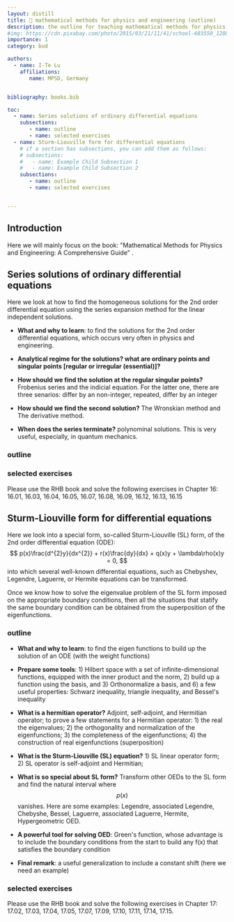 ```yaml
---
layout: distill
title: 🚧 mathematical methods for physics and engineering (outline)
description: the outline for teaching mathematical methods for physics and engineering 
#img: https://cdn.pixabay.com/photo/2015/03/21/11/41/school-683550_1280.jpg
importance: 1
category: bud

authors:
  - name: I-Te Lu
    affiliations:
       name: MPSD, Germany


bibliography: books.bib

toc:
  - name: Series solutions of ordinary differential equations
    subsections: 
       - name: outline
       - name: selected exercises 
  - name: Sturm-Liouville form for differential equations
    # if a section has subsections, you can add them as follows:
    # subsections:
    #   - name: Example Child Subsection 1
    #   - name: Example Child Subsection 2
    subsections:
       - name: outline
       - name: selected exercises


---
```


<!-- assets/img/3.jpg -->

## Introduction 

Here we will mainly focus on the book: "Mathematical Methods for Physics and Engineering: A Comprehensive Guide" <d-cite key="riley2006mathematical"></d-cite>.

## Series solutions of ordinary differential equations

Here we look at how to find the homogeneous solutions for the 2nd order differential equation using the series expansion method for the linear independent solutions. 

* **What and why to learn**: to find the solutions for the 2nd order differential equations, which occurs very often in physics and engineering.

* **Analytical regime for the solutions? what are ordinary points and singular points [regular or irregular (essential)]?**

* **How should we find the solution at the regular singular points?** Frobenius series and the indicial equation. For the latter one, there are three senarios: differ by an non-integer, repeated, differ by an integer

* **How should we find the second solution?** The Wronskian method and The derivative method.

* **When does the series terminate?** polynominal solutions. This is very useful, especially, in quantum mechanics. 

### outline 

### selected exercises
Please use the RHB book <d-cite key="riley2006mathematical"></d-cite> and solve the following exercises in Chapter 16: 16.01, 16.03, 16.04, 16.05, 16.07, 16.08, 16.09, 16.12, 16.13, 16.15


## Sturm-Liouville form for differential equations

Here we look into a special form, so-called Sturm-Liouville (SL) form,  of the 2nd order differential equation (ODE): 
$$
p(x)\frac{d^{2}y}{dx^{2}} + r(x)\frac{dy}{dx} + q(x)y + \lambda\rho(x)y = 0,
$$
into which several well-known differential equations, such as Chebyshev, Legendre, Laguerre, or Hermite equations can be transformed.

Once we know how to solve the eigenvalue problem of the SL form imposed on the appropriate boundary conditions, then all the situations that statify the same boundary condition can be obtained from the superposition of the eigenfunctions. 


### outline 

* **What and why to learn**: to find the eigen functions to build up the solution of an ODE (with the weight functions)

* **Prepare some tools**: 1) Hilbert space with a set of infinite-dimensional functions, equipped with the inner product and the norm, 2) build up a function using the basis, and 3) Orthonormalize a basis, and 6) a few useful properties: Schwarz inequality, triangle inequality, and Bessel's inequality

* **What is a hermitian operator?** Adjoint, self-adjoint, and Hermitian operator; to prove a few statements for a Hermitian operator: 1) the real the eigenvalues; 2) the orthogonality and normalization of the eigenfunctions; 3) the completeness of the eigenfunctions; 4) the construction of real eigenfunctions (superposition)

* **What is the Sturm-Liouville (SL) equation?** 1) SL linear operator form; 2) SL operator is self-adjoint and Hermitian;

* **What is so special about SL form?** Transform other OEDs to the SL form and find the natural interval where $$p(x)$$ vanishes. Here are some examples: Legendre, associated Legendre, Chebyshe, Bessel, Laguerre, associated Laguerre, Hermite, Hypergeometric OED.

* **A powerful tool for solving OED**: Green's function, whose advantage is to include the boundary conditions from the start to build any f(x) that satisfies the boundary condition 

* **Final remark**: a useful generalization to include a constant shift (here we need an example) 


### selected exercises

Please use the RHB book <d-cite key="riley2006mathematical"></d-cite> and solve the following exercises in Chapter 17: 17.02, 17.03, 17.04, 17.05, 17.07, 17.09, 17.10, 17.11, 17.14, 17.15. 

